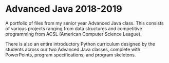 # Advanced Java 2018-2019
A portfolio of files from my senior year Advanced Java class. This consists of various projects ranging from data structures and competitive programming from ACSL (American Computer Science League). 

There is also an entire introductory Python curriculum designed by the students across our two Advanced Java classes, complete with PowerPoints, program specifications, and program skeletons.
